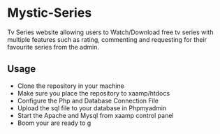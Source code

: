 # Mystic-Series
Tv Series website allowing users to Watch/Download free tv series with multiple features such as rating, commenting and requesting for their favourite series from the admin.

## Usage
- Clone the repository in your machine
- Make sure you place the repository to xaamp/htdocs
- Configure the Php and Database Connection File
- Upload the sql file to your database in Phpmyadmin
- Start the Apache and Mysql from xaamp control panel
- Boom your are ready to g
